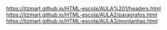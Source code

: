 https://itzmart.github.io/HTML-escola/AULA%201/headers.html
https://itzmart.github.io/HTML-escola/AULA2/paragrafos.html
https://itzmart.github.io/HTML-escola/AULA3/montanhas.html
